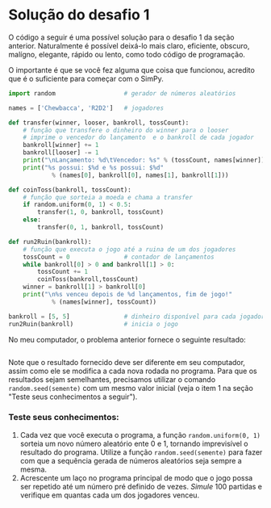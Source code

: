 # Solução do desafio 1

O código a seguir é uma possível solução para o desafio 1 da seção anterior. Naturalmente é possível deixá-lo mais claro, eficiente, obscuro, malígno, elegante, rápido ou lento, como todo código de programação.

O importante é que se você fez alguma que coisa que funcionou, acredito que é o suficiente para começar com o SimPy.

```python
import random                   # gerador de números aleatórios

names = ['Chewbacca', 'R2D2']   # jogadores

def transfer(winner, looser, bankroll, tossCount):
    # função que transfere o dinheiro do winner para o looser
    # imprime o vencedor do lançamento  e o bankroll de cada jogador
    bankroll[winner] += 1
    bankroll[looser] -= 1
    print("\nLançamento: %d\tVencedor: %s" % (tossCount, names[winner]))
    print("%s possui: $%d e %s possui: $%d"
            % (names[0], bankroll[0], names[1], bankroll[1]))

def coinToss(bankroll, tossCount):
    # função que sorteia a moeda e chama a transfer
    if random.uniform(0, 1) < 0.5:
        transfer(1, 0, bankroll, tossCount)
    else:
        transfer(0, 1, bankroll, tossCount)

def run2Ruin(bankroll):
    # função que executa o jogo até a ruina de um dos jogadores
    tossCount = 0               # contador de lançamentos
    while bankroll[0] > 0 and bankroll[1] > 0:
        tossCount += 1
        coinToss(bankroll,tossCount)
    winner = bankroll[1] > bankroll[0]
    print("\n%s venceu depois de %d lançamentos, fim de jogo!"
            % (names[winner], tossCount))

bankroll = [5, 5]               # dinheiro disponível para cada jogador
run2Ruin(bankroll)              # inicia o jogo
```
No meu computador, o problema anterior fornece o seguinte resultado:
```

```

Note que o resultado fornecido deve ser diferente em seu computador, assim como ele se modifica a cada nova rodada no programa. Para que os resultados sejam semelhantes, precisamos utilizar o comando `random.seed(semente)` com um mesmo valor inicial (veja o item 1 na seção "Teste seus conhecimentos a seguir").

### Teste seus conhecimentos:
1. Cada vez que você executa o programa, a função `random.uniform(0, 1)` sorteia um novo número aleatório ente 0 e 1, tornando imprevisível o resultado do programa. Utilize a função `random.seed(semente)` para fazer com que a sequência gerada de números aleatórios seja sempre a mesma.
2. Acrescente um laço no programa principal de modo que o jogo possa ser repetido até um número pré definido de vezes. *Simule* 100 partidas e verifique em quantas cada um dos jogadores venceu. 